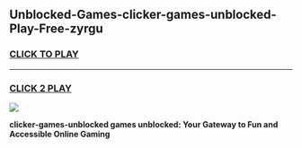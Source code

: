 
## Unblocked-Games-clicker-games-unblocked-Play-Free-zyrgu
<h3>
<a href="https://premium76.site?title=clicker-games-unblocked&ref=23A">CLICK TO PLAY</a></h3>
<hr>

<h3>
<a href="https://premium76.site?title=clicker-games-unblocked&ref=23A">CLICK 2 PLAY</a>
  
</h3>

<a href="https://premium76.site?title=clicker-games-unblocked&ref=23A"><img src="https://clearcache.store/games.png"></a>


**clicker-games-unblocked games unblocked: Your Gateway to Fun and Accessible Online Gaming**
